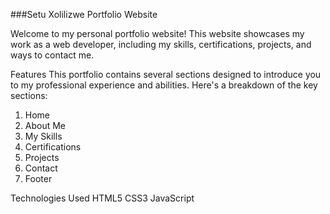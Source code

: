 ###Setu Xolilizwe Portfolio Website

Welcome to my personal portfolio website! This website showcases my work as a web developer,
including my skills, certifications, projects, and ways to contact me.

Features
This portfolio contains several sections designed to introduce you to my professional experience and abilities. 
Here's a breakdown of the key sections:

1. Home
2. About Me
3. My Skills
4. Certifications
5. Projects
6. Contact
7. Footer

Technologies Used
HTML5
CSS3
JavaScript
